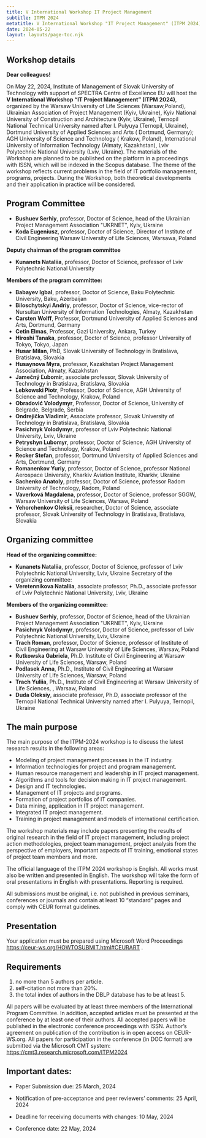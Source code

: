 ```yaml
---
title: V International Workshop IT Project Management
subtitle: ITPM 2024
metatitle: V International Workshop "IT Project Management" (ITPM 2024)
date: 2024-05-22
layout: layouts/page-toc.njk
---
```


<h2 class="subtitle" id="details">Workshop details</h2>

**Dear colleagues!**

On May 22, 2024, Institute of Management of Slovak University of Technology with support of SPECTRA Centre of Excellence EU will host the **V International Workshop “IT Project Management” (ITPM 2024)**, organized by the Warsaw University of Life Sciences (Warsaw,Poland), Ukrainian Association of Project Management (Kyiv, Ukraine), Kyiv National University of Construction and Architecture (Kyiv, Ukraine), Ternopil National Technical University named after I. Pulyuya (Ternopil, Ukraine), Dortmund University of Applied Sciences and Arts ( Dortmund, Germany); AGH University of Science and Technology ( Krakow, Poland), International University of Information Technology (Almaty, Kazakhstan), Lviv Polytechnic National University (Lviv, Ukraine).
The materials of the Workshop are planned to be published on the platform in a proceedings with ISSN, which will be indexed in the Scopus database.
The theme of the workshop reflects current problems in the field of IT portfolio management, programs, projects. During the Workshop, both theoretical developments and their application in practice will be considered.

<h2 class="subtitle" id="program-committee">Program Committee</h2>

- **Bushuev Serhiy**, professor, Doctor of Science, head of the Ukrainian Project Management Association "UKRNET", Kyiv, Ukraine
- **Koda Eugeniusz**, professor, Doctor of Science, Director of Institute of Civil Engineering Warsaw University of Life Sciences, Warsawa, Poland

**Deputy chairman of the program committee**

- **Kunanets Nataliia**, professor, Doctor of Science, professor of Lviv Polytechnic National University

**Members of the program committee:**

- **Babayev Igbal**, professor, Doctor of Science, Baku Polytechnic University, Baku, Azerbaijan
- **Biloschytskyi Andriy**, professor, Doctor of Science, vice-rector of Nursultan University of Information Technologies, Almaty, Kazakhstan
- **Carsten Wolff**, Professor, Dortmund University of Applied Sciences and Arts, Dortmund, Germany
- **Cetin Elmas**, Professor, Gazi University, Ankara, Turkey
- **Hiroshi Tanaka**, professor, Doctor of Science, professor University of Tokyo, Tokyo, Japan
- **Husar Milan**, PhD, Slovak University of Technology in Bratislava, Bratislava, Slovakia
- **Husaynova Myra**, professor, Kazakhstan Project Management Association, Almaty, Kazakhstan
- **Jamečný Ľubomír**, associate professor, Slovak University of Technology in Bratislava, Bratislava, Slovakia
- **Lebkowski Piotr**, Professor, Doctor of Science, AGH University of Science and Technology, Krakow, Poland
- **Obradović Volodymyr**, Professor, Doctor of Science, University of Belgrade, Belgrade, Serbia
- **Ondrejička Vladimír**, Associate professor, Slovak University of Technology in Bratislava, Bratislava, Slovakia
- **Pasichnyk Volodymyr**, professor of Lviv Polytechnic National University, Lviv, Ukraine
- **Petryshyn Lubomyr**, professor, Doctor of Science, AGH University of Science and Technology, Krakow, Poland
- **Recker Stefan**, professor, Dortmund University of Applied Sciences and Arts, Dortmund, Germany
- **Romanenkov Yuriy**, professor, Doctor of Science, professor National Aerospace University, Kharkiv Aviation Institute, Kharkiv, Ukraine
- **Sachenko Anatoly**, professor, Doctor of Science, professor Radom University of Technology, Radom, Poland
- **Vaverková Magdalena**, professor, Doctor of Science, professor SGGW, Warsaw University of Life Sciences, Warsaw, Poland
- **Yehorchenkov Oleksii**, researcher, Doctor of Science, associate professor, Slovak University of Technology in Bratislava, Bratislava, Slovakia

<h2 class="subtitle" id="orginizing-committee"> Organizing committee </h2>

**Head of the organizing committee:**
- **Kunanets Nataliia**, professor, Doctor of Science, professor of Lviv Polytechnic National University, Lviv, Ukraine
Secretary of the organizing committee:
- **Veretennikova Nataliia**, associate professor, Ph.D., associate professor of Lviv Polytechnic National University, Lviv, Ukraine

**Members of the organizing committee:**
- **Bushuev Serhiy**, professor, Doctor of Science, head of the Ukrainian Project Management Association "UKRNET", Kyiv, Ukraine
- **Pasichnyk Volodymyr**, professor, Doctor of Science, professor of Lviv Polytechnic National University, Lviv, Ukraine
- **Trach Roman**, professor, Doctor of Science, professor of Institute of Civil Engineering at Warsaw University of Life Sciences, Warsaw, Poland
- **Rutkowska Gabriela**,  Ph.D. Institute of Civil Engineering at Warsaw University of Life Sciences, Warsaw, Poland
- **Podlasek Anna**, Ph.D., Institute of Civil Engineering at Warsaw University of Life Sciences,  Warsaw, Poland
- **Trach Yuliia**, Ph.D., Institute of Civil Engineering at Warsaw University of Life Sciences, , Warsaw, Poland
- **Duda Oleksiy**, associate professor, Ph.D, associate professor of the Ternopil National Technical University named after I. Pulyuya, Ternopil, Ukraine

<h2 class="subtitle" id="purpose">The main purpose</h2>

The main purpose of the ITPM-2024 workshop is to discuss the latest research results in the following areas:
- Modeling of project management processes in the IT industry.
- Information technologies for project and program management.
- Human resource management and leadership in IT project management.
- Algorithms and tools for decision making in IT project management.
- Design and IT technologies.
- Management of IT projects and programs.
- Formation of project portfolios of IT companies.
- Data mining, application in IT project management.
- Integrated IT project management.
- Training in project management and models of international certification.

The workshop materials may include papers presenting the results of original research in the field of IT project management, including project action methodologies, project team management, project analysis from the perspective of employers, important aspects of IT training, emotional states of project team members and more.

The official language of the ITPM 2024 workshop is English. All works must also be written and presented in English. The workshop will take the form of oral presentations in English with presentations. Reporting is required.

All submissions must be original, i.e. not published in previous seminars, conferences or journals and contain at least 10 “standard” pages and comply with CEUR format guidelines.

<h2 class="subtitle" id="presentation">Presentation</h2>

Your application must be prepared using Microsoft Word Proceedings <https://ceur-ws.org/HOWTOSUBMIT.html#CEURART> .

<h2 class="subtitle" id="requirements">Requirements</h2>

1.	no more than 5 authors per article.
2.	self-citation not more than 20%.
3.	the total index of authors in the DBLP database has to be at least 5.

All papers will be evaluated by at least three members of the International Program Committee. In addition, accepted articles must be presented at the conference by at least one of their authors. All accepted papers will be published in the electronic conference proceedings with ISSN.
Author’s agreement on publication of the contribution is in open access on CEUR-WS.org.
All papers for participation in the conference (in DOC format) are submitted via the Microsoft CMT system: <https://cmt3.research.microsoft.com/ITPM2024>

<h2 class="subtitle" id="important-dates">Important dates:</h2>

- Paper Submission due:  25 March, 2024

- Notification of pre-acceptance and peer reviewers’ comments: 25 April, 2024

- Deadline for receiving documents with changes: 10 May, 2024

- Conference date: 22 May, 2024
